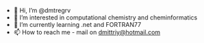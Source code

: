 - 👋 Hi, I’m @dmtregrv
- 👀 I’m interested in computational chemistry and cheminformatics
- 🌱 I’m currently learning .net and FORTRAN77
- 📫 How to reach me - mail on dmittriy@hotmail.com

<!---
dmtregrv/dmtregrv is a ✨ special ✨ repository because its `README.md` (this file) appears on your GitHub profile.
You can click the Preview link to take a look at your changes.
--->
